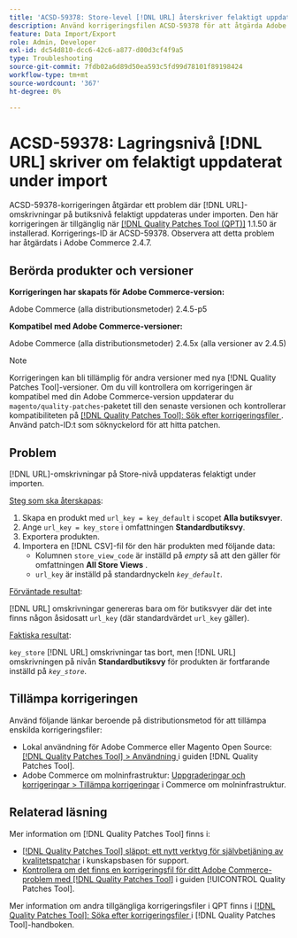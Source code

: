 ```yaml
---
title: 'ACSD-59378: Store-level [!DNL URL] återskriver felaktigt uppdaterade under import'
description: Använd korrigeringsfilen ACSD-59378 för att åtgärda Adobe Commerce-problemet där  [!DNL URL] återskrivningar på butiksnivå inte uppdateras korrekt under importen.
feature: Data Import/Export
role: Admin, Developer
exl-id: dc54d810-dcc6-42c6-a877-d00d3cf4f9a5
type: Troubleshooting
source-git-commit: 7fdb02a6d89d50ea593c5fd99d78101f89198424
workflow-type: tm+mt
source-wordcount: '367'
ht-degree: 0%

---
```


# ACSD-59378: Lagringsnivå [!DNL URL] skriver om felaktigt uppdaterat under import

ACSD-59378-korrigeringen åtgärdar ett problem där [!DNL URL]-omskrivningar på butiksnivå felaktigt uppdateras under importen. Den här korrigeringen är tillgänglig när [[!DNL Quality Patches Tool (QPT)]](https://experienceleague.adobe.com/en/docs/commerce-operations/tools/quality-patches-tool/quality-patches-tool-to-self-serve-quality-patches) 1.1.50 är installerad. Korrigerings-ID är ACSD-59378. Observera att detta problem har åtgärdats i Adobe Commerce 2.4.7.

## Berörda produkter och versioner

**Korrigeringen har skapats för Adobe Commerce-version:**

Adobe Commerce (alla distributionsmetoder) 2.4.5-p5

**Kompatibel med Adobe Commerce-versioner:**

Adobe Commerce (alla distributionsmetoder) 2.4.5x (alla versioner av 2.4.5)

>[!NOTE]
>
>Korrigeringen kan bli tillämplig för andra versioner med nya [!DNL Quality Patches Tool]-versioner. Om du vill kontrollera om korrigeringen är kompatibel med din Adobe Commerce-version uppdaterar du `magento/quality-patches`-paketet till den senaste versionen och kontrollerar kompatibiliteten på [[!DNL Quality Patches Tool]: Sök efter korrigeringsfiler ](https://experienceleague.adobe.com/tools/commerce-quality-patches/index.html). Använd patch-ID:t som söknyckelord för att hitta patchen.

## Problem

[!DNL URL]-omskrivningar på Store-nivå uppdateras felaktigt under importen.

<u>Steg som ska återskapas</u>:

1. Skapa en produkt med `url_key = key_default` i scopet **Alla butiksvyer**.
1. Ange `url_key = key_store` i omfattningen **Standardbutiksvy**.
1. Exportera produkten.
1. Importera en [!DNL CSV]-fil för den här produkten med följande data:
   * Kolumnen `store_view_code` är inställd på *empty* så att den gäller för omfattningen **All Store Views** .
   * `url_key` är inställd på standardnyckeln *`key_default`*.

<u>Förväntade resultat</u>:

[!DNL URL] omskrivningar genereras bara om för butiksvyer där det inte finns någon åsidosatt `url_key` (där standardvärdet `url_key` gäller).

<u>Faktiska resultat</u>:

`key_store` [!DNL URL] omskrivningar tas bort, men [!DNL URL] omskrivningen på nivån **Standardbutiksvy** för produkten är fortfarande inställd på *`key_store`*.

## Tillämpa korrigeringen

Använd följande länkar beroende på distributionsmetod för att tillämpa enskilda korrigeringsfiler:

* Lokal användning för Adobe Commerce eller Magento Open Source: [[!DNL Quality Patches Tool] > Användning ](/help/tools/quality-patches-tool/usage.md) i guiden [!DNL Quality Patches Tool].
* Adobe Commerce om molninfrastruktur: [Uppgraderingar och korrigeringar > Tillämpa korrigeringar](https://experienceleague.adobe.com/docs/commerce-cloud-service/user-guide/develop/upgrade/apply-patches.html) i Commerce om molninfrastruktur.

## Relaterad läsning

Mer information om [!DNL Quality Patches Tool] finns i:

* [[!DNL Quality Patches Tool] släppt: ett nytt verktyg för självbetjäning av kvalitetspatchar](https://experienceleague.adobe.com/en/docs/commerce-operations/tools/quality-patches-tool/quality-patches-tool-to-self-serve-quality-patches) i kunskapsbasen för support.
* [Kontrollera om det finns en korrigeringsfil för ditt Adobe Commerce-problem med  [!DNL Quality Patches Tool]](/help/tools/quality-patches-tool/patches-available-in-qpt/check-patch-for-magento-issue-with-magento-quality-patches.md) i guiden [!UICONTROL Quality Patches Tool].


Mer information om andra tillgängliga korrigeringsfiler i QPT finns i [[!DNL Quality Patches Tool]: Söka efter korrigeringsfiler ](https://experienceleague.adobe.com/tools/commerce-quality-patches/index.html) i [!DNL Quality Patches Tool]-handboken.

